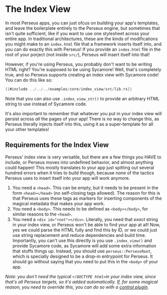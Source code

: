 # The Index View

In most Perseus apps, you can just ofcus on building your app's templates, and leave the boilerplate entirely to the Perseus engine, but sometimes that isn't quite sufficient, like if you want to use one stylesheet across your entire app. In traditional architectures, these are the kinds of modifications you might make to an `index.html` file that a framework inserts itself into, and you can do exactly this with Perseus! If you provide an `index.html` file in the root of your porject (not inside `src/`), Perseus will insert itself into that!

However, if you're using Perseus, you probably don't want to be writing HTML right? You're supposed to be using Sycamore! Well, that's completely true, and so Perseus supports creating an index view with Sycamore code! You can do this like so:

```rust
{{#include ../../../examples/core/index_view/src/lib.rs}}
```

Note that you can also use `.index_view_str()` to provide an arbitrary HTML string to use instead of Sycamore code.

It's also important to remember that whatever you put in your index view will persist across *all* the pages of your app! There is no way to change this, as Perseus literally injects itself into this, using it as a super-template for all your other templates!

## Requirements for the Index View

Perseus' index view is very versatile, but there are a few things you HAVE to include, or Perseus moves into undefined behavior, and almost anything could happen! This mostly translates to your app just spitting out several hundred errors when it tries to build though, because none of the tactics Perseus uses to insert itself into your app will work anymore.

1. You need a `<head>`. This can be empty, but it needs to be present in the form `<head></head>` (no self-closing tags allowed). The reason for this is that Perseus uses these tags as markers for inserting components of the magical metadata that makes your app work.
2. You need a `<body>`. This needs to be defined as `<body></body>`, for similar reasons to the `<head>`.
3. You need a `<div id="root"></div>`. Literally, you need that *exact* string in your index view, or Perseus won't be able to find your app at all! Now, yes we could parse the HTML fully and find this by ID, or we could just use string replacement and reduce dependencies and build time. Importantly, you can't use this directly is you use `.index_view()` and provide Sycamore code, as Sycamore will add some extra information that stuffs things up. Instead, you should use `perseus::PerseusRoot`, which is specially designed to be a drop-in entrypoint for Perseus. It should go without saying that you need to put this in the `<body>` of your app.

*Note: you don't need the typical `<!DOCTYPE html>`in your index view, since that's all Perseus targets, so it's added automatically. If, for some magical reason, you need to override this, you can do so with a [control plugin](reference/plugins/control).*
